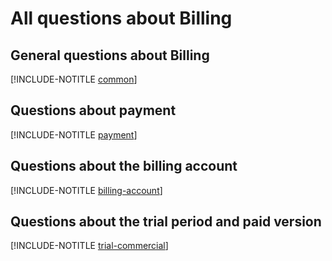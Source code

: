 # All questions about Billing

## General questions about Billing

[!INCLUDE-NOTITLE [common](common.md)]

## Questions about payment

[!INCLUDE-NOTITLE [payment](payment.md)]

## Questions about the billing account

[!INCLUDE-NOTITLE [billing-account](billing-account.md)]

## Questions about the trial period and paid version

[!INCLUDE-NOTITLE [trial-commercial](trial-commercial.md)]

